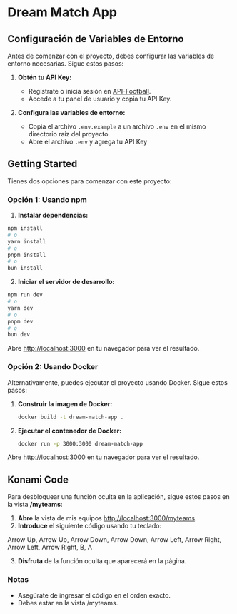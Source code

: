 # Dream Match App

## Configuración de Variables de Entorno

Antes de comenzar con el proyecto, debes configurar las variables de entorno necesarias. Sigue estos pasos:

1. **Obtén tu API Key:**

   - Regístrate o inicia sesión en [API-Football](https://apifootball.com/).
   - Accede a tu panel de usuario y copia tu API Key.

2. **Configura las variables de entorno:**
   - Copia el archivo `.env.example` a un archivo `.env` en el mismo directorio raíz del proyecto.
   - Abre el archivo `.env` y agrega tu API Key

## Getting Started

Tienes dos opciones para comenzar con este proyecto:

### Opción 1: Usando npm

1. **Instalar dependencias:**

```bash
npm install
# o
yarn install
# o
pnpm install
# o
bun install
```

2. **Iniciar el servidor de desarrollo:**

```bash
npm run dev
# o
yarn dev
# o
pnpm dev
# o
bun dev
```

Abre [http://localhost:3000](http://localhost:3000) en tu navegador para ver el resultado.

### Opción 2: Usando Docker

Alternativamente, puedes ejecutar el proyecto usando Docker. Sigue estos pasos:

1. **Construir la imagen de Docker:**

   ```bash
   docker build -t dream-match-app .
   ```

2. **Ejecutar el contenedor de Docker:**

   ```bash
   docker run -p 3000:3000 dream-match-app
   ```

Abre [http://localhost:3000](http://localhost:3000) en tu navegador para ver el resultado.

## Konami Code

Para desbloquear una función oculta en la aplicación, sigue estos pasos en la vista **/myteams**:

1. **Abre** la vista de mis equipos [http://localhost:3000/myteams](http://localhost:3000/myteams).
2. **Introduce** el siguiente código usando tu teclado:

Arrow Up, Arrow Up, Arrow Down, Arrow Down, Arrow Left, Arrow Right, Arrow Left, Arrow Right, B, A

3. **Disfruta** de la función oculta que aparecerá en la página.

### Notas

- Asegúrate de ingresar el código en el orden exacto.
- Debes estar en la vista /myteams.
